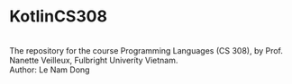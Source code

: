 # KotlinCS308
<br>
The repository for the course Programming Languages (CS 308), by Prof. Nanette Veilleux, Fulbright Univeríty Vietnam.
<br>
Author: Le Nam Dong
